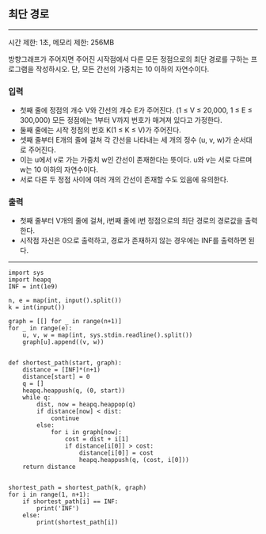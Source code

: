 ## 최단 경로

---

시간 제한: 1초, 메모리 제한: 256MB

방향그래프가 주어지면 주어진 시작점에서 다른 모든 정점으로의 최단 경로를 구하는 프로그램을 작성하시오. 단, 모든 간선의 가중치는 10 이하의 자연수이다.

### 입력

- 첫째 줄에 정점의 개수 V와 간선의 개수 E가 주어진다. (1 ≤ V ≤ 20,000, 1 ≤ E ≤ 300,000) 모든 정점에는 1부터 V까지 번호가 매겨져 있다고 가정한다.
-  둘째 줄에는 시작 정점의 번호 K(1 ≤ K ≤ V)가 주어진다.
- 셋째 줄부터 E개의 줄에 걸쳐 각 간선을 나타내는 세 개의 정수 (u, v, w)가 순서대로 주어진다.
- 이는 u에서 v로 가는 가중치 w인 간선이 존재한다는 뜻이다. u와 v는 서로 다르며 w는 10 이하의 자연수이다. 
- 서로 다른 두 정점 사이에 여러 개의 간선이 존재할 수도 있음에 유의한다.

### 출력

- 첫째 줄부터 V개의 줄에 걸쳐, i번째 줄에 i번 정점으로의 최단 경로의 경로값을 출력한다.
- 시작점 자신은 0으로 출력하고, 경로가 존재하지 않는 경우에는 INF를 출력하면 된다.

---

~~~
import sys
import heapq
INF = int(1e9)

n, e = map(int, input().split())
k = int(input())

graph = [[] for _ in range(n+1)]
for _ in range(e):
    u, v, w = map(int, sys.stdin.readline().split())
    graph[u].append((v, w))


def shortest_path(start, graph):
    distance = [INF]*(n+1)
    distance[start] = 0
    q = []
    heapq.heappush(q, (0, start))
    while q:
        dist, now = heapq.heappop(q)
        if distance[now] < dist:
            continue
        else:
            for i in graph[now]:
                cost = dist + i[1]
                if distance[i[0]] > cost:
                    distance[i[0]] = cost
                    heapq.heappush(q, (cost, i[0]))
    return distance


shortest_path = shortest_path(k, graph)
for i in range(1, n+1):
    if shortest_path[i] == INF:
        print('INF')
    else:
        print(shortest_path[i])

~~~
